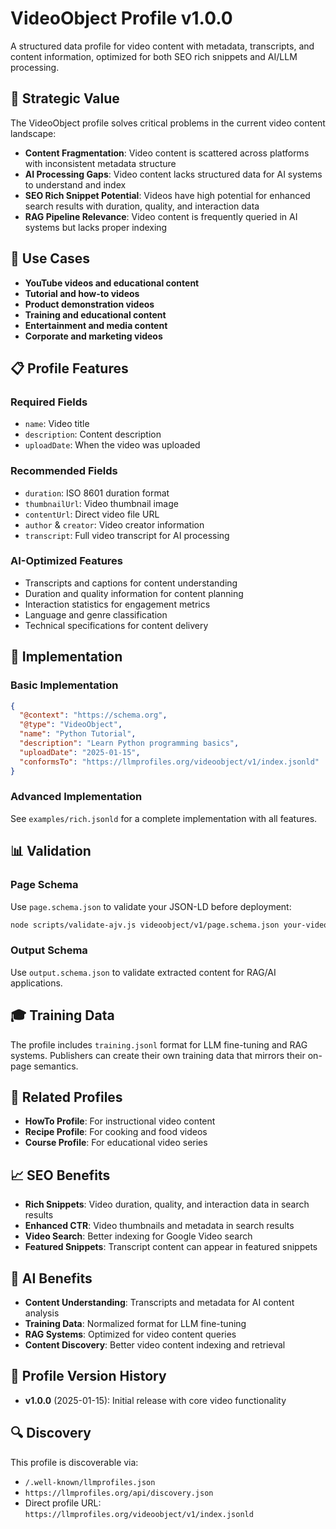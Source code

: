 # VideoObject Profile v1.0.0

A structured data profile for video content with metadata, transcripts, and content information, optimized for both SEO rich snippets and AI/LLM processing.

## 🎯 Strategic Value

The VideoObject profile solves critical problems in the current video content landscape:

- **Content Fragmentation**: Video content is scattered across platforms with inconsistent metadata structure
- **AI Processing Gaps**: Video content lacks structured data for AI systems to understand and index
- **SEO Rich Snippet Potential**: Videos have high potential for enhanced search results with duration, quality, and interaction data
- **RAG Pipeline Relevance**: Video content is frequently queried in AI systems but lacks proper indexing

## 🚀 Use Cases

- **YouTube videos and educational content**
- **Tutorial and how-to videos**
- **Product demonstration videos**
- **Training and educational content**
- **Entertainment and media content**
- **Corporate and marketing videos**

## 📋 Profile Features

### Required Fields
- `name`: Video title
- `description`: Content description
- `uploadDate`: When the video was uploaded

### Recommended Fields
- `duration`: ISO 8601 duration format
- `thumbnailUrl`: Video thumbnail image
- `contentUrl`: Direct video file URL
- `author` & `creator`: Video creator information
- `transcript`: Full video transcript for AI processing

### AI-Optimized Features
- Transcripts and captions for content understanding
- Duration and quality information for content planning
- Interaction statistics for engagement metrics
- Language and genre classification
- Technical specifications for content delivery

## 🔧 Implementation

### Basic Implementation
```json
{
  "@context": "https://schema.org",
  "@type": "VideoObject",
  "name": "Python Tutorial",
  "description": "Learn Python programming basics",
  "uploadDate": "2025-01-15",
  "conformsTo": "https://llmprofiles.org/videoobject/v1/index.jsonld"
}
```

### Advanced Implementation
See `examples/rich.jsonld` for a complete implementation with all features.

## 📊 Validation

### Page Schema
Use `page.schema.json` to validate your JSON-LD before deployment:
```bash
node scripts/validate-ajv.js videoobject/v1/page.schema.json your-video-markup.json
```

### Output Schema
Use `output.schema.json` to validate extracted content for RAG/AI applications.

## 🎓 Training Data

The profile includes `training.jsonl` format for LLM fine-tuning and RAG systems. Publishers can create their own training data that mirrors their on-page semantics.

## 🔗 Related Profiles

- **HowTo Profile**: For instructional video content
- **Recipe Profile**: For cooking and food videos
- **Course Profile**: For educational video series

## 📈 SEO Benefits

- **Rich Snippets**: Video duration, quality, and interaction data in search results
- **Enhanced CTR**: Video thumbnails and metadata in search results
- **Video Search**: Better indexing for Google Video search
- **Featured Snippets**: Transcript content can appear in featured snippets

## 🤖 AI Benefits

- **Content Understanding**: Transcripts and metadata for AI content analysis
- **Training Data**: Normalized format for LLM fine-tuning
- **RAG Systems**: Optimized for video content queries
- **Content Discovery**: Better video content indexing and retrieval

## 📝 Profile Version History

- **v1.0.0** (2025-01-15): Initial release with core video functionality

## 🔍 Discovery

This profile is discoverable via:
- `/.well-known/llmprofiles.json`
- `https://llmprofiles.org/api/discovery.json`
- Direct profile URL: `https://llmprofiles.org/videoobject/v1/index.jsonld`
